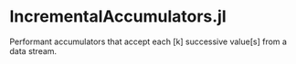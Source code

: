 # IncrementalAccumulators.jl
Performant accumulators that accept each [k] successive value[s] from a data stream.
